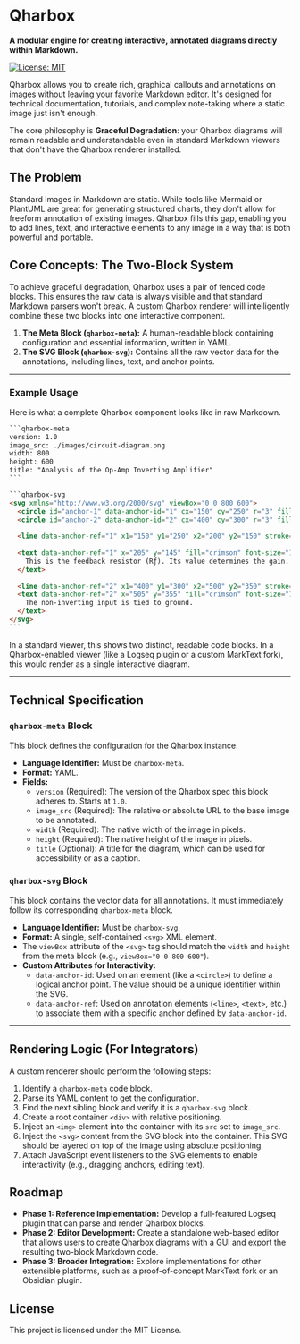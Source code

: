# Qharbox

**A modular engine for creating interactive, annotated diagrams directly within Markdown.**

[![License: MIT](https://img.shields.io/badge/License-MIT-yellow.svg)](https://opensource.org/licenses/MIT)

Qharbox allows you to create rich, graphical callouts and annotations on images without leaving your favorite Markdown editor. It's designed for technical documentation, tutorials, and complex note-taking where a static image just isn't enough.

The core philosophy is **Graceful Degradation**: your Qharbox diagrams will remain readable and understandable even in standard Markdown viewers that don't have the Qharbox renderer installed.

## The Problem

Standard images in Markdown are static. While tools like Mermaid or PlantUML are great for generating structured charts, they don't allow for freeform annotation of existing images. Qharbox fills this gap, enabling you to add lines, text, and interactive elements to any image in a way that is both powerful and portable.

## Core Concepts: The Two-Block System

To achieve graceful degradation, Qharbox uses a pair of fenced code blocks. This ensures the raw data is always visible and that standard Markdown parsers won't break. A custom Qharbox renderer will intelligently combine these two blocks into one interactive component.

1.  **The Meta Block (`qharbox-meta`):** A human-readable block containing configuration and essential information, written in YAML.
2.  **The SVG Block (`qharbox-svg`):** Contains all the raw vector data for the annotations, including lines, text, and anchor points.

---

### Example Usage

Here is what a complete Qharbox component looks like in raw Markdown.

```markdown
​```qharbox-meta
version: 1.0
image_src: ./images/circuit-diagram.png
width: 800
height: 600
title: "Analysis of the Op-Amp Inverting Amplifier"
​```

​```qharbox-svg
<svg xmlns="http://www.w3.org/2000/svg" viewBox="0 0 800 600">
  <circle id="anchor-1" data-anchor-id="1" cx="150" cy="250" r="3" fill="none" />
  <circle id="anchor-2" data-anchor-id="2" cx="400" cy="300" r="3" fill="none" />
  
  <line data-anchor-ref="1" x1="150" y1="250" x2="200" y2="150" stroke="crimson" stroke-width="2"/>
  
  <text data-anchor-ref="1" x="205" y="145" fill="crimson" font-size="14" font-family="sans-serif">
    This is the feedback resistor (Rƒ). Its value determines the gain.
  </text>
  
  <line data-anchor-ref="2" x1="400" y1="300" x2="500" y2="350" stroke="crimson" stroke-width="2"/>
  <text data-anchor-ref="2" x="505" y="355" fill="crimson" font-size="14" font-family="sans-serif">
    The non-inverting input is tied to ground.
  </text>
</svg>
​```
```

In a standard viewer, this shows two distinct, readable code blocks. In a Qharbox-enabled viewer (like a Logseq plugin or a custom MarkText fork), this would render as a single interactive diagram.



---

## Technical Specification

### `qharbox-meta` Block

This block defines the configuration for the Qharbox instance.

* **Language Identifier:** Must be `qharbox-meta`.
* **Format:** YAML.
* **Fields:**
    * `version` (Required): The version of the Qharbox spec this block adheres to. Starts at `1.0`.
    * `image_src` (Required): The relative or absolute URL to the base image to be annotated.
    * `width` (Required): The native width of the image in pixels.
    * `height` (Required): The native height of the image in pixels.
    * `title` (Optional): A title for the diagram, which can be used for accessibility or as a caption.

### `qharbox-svg` Block

This block contains the vector data for all annotations. It must immediately follow its corresponding `qharbox-meta` block.

* **Language Identifier:** Must be `qharbox-svg`.
* **Format:** A single, self-contained `<svg>` XML element.
* The `viewBox` attribute of the `<svg>` tag should match the `width` and `height` from the meta block (e.g., `viewBox="0 0 800 600"`).
* **Custom Attributes for Interactivity:**
    * `data-anchor-id`: Used on an element (like a `<circle>`) to define a logical anchor point. The value should be a unique identifier within the SVG.
    * `data-anchor-ref`: Used on annotation elements (`<line>`, `<text>`, etc.) to associate them with a specific anchor defined by `data-anchor-id`.

---

## Rendering Logic (For Integrators)

A custom renderer should perform the following steps:

1.  Identify a `qharbox-meta` code block.
2.  Parse its YAML content to get the configuration.
3.  Find the next sibling block and verify it is a `qharbox-svg` block.
4.  Create a root container `<div>` with relative positioning.
5.  Inject an `<img>` element into the container with its `src` set to `image_src`.
6.  Inject the `<svg>` content from the SVG block into the container. This SVG should be layered on top of the image using absolute positioning.
7.  Attach JavaScript event listeners to the SVG elements to enable interactivity (e.g., dragging anchors, editing text).

## Roadmap

* **Phase 1: Reference Implementation:** Develop a full-featured Logseq plugin that can parse and render Qharbox blocks.
* **Phase 2: Editor Development:** Create a standalone web-based editor that allows users to create Qharbox diagrams with a GUI and export the resulting two-block Markdown code.
* **Phase 3: Broader Integration:** Explore implementations for other extensible platforms, such as a proof-of-concept MarkText fork or an Obsidian plugin.

## License

This project is licensed under the MIT License.
